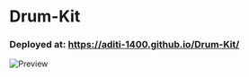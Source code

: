 # Drum-Kit

### Deployed at: https://aditi-1400.github.io/Drum-Kit/


![Preview](https://i.ibb.co/njTHfG4/Screenshot-from-2021-01-13-11-36-51.png)
